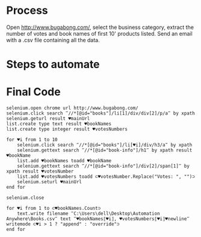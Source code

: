 # Process

Open http://www.bugabong.com/, select the business category, extract the number of votes and book names of first 10' products listed. Send an email with a .csv file containing all the data.

# Steps to automate



# Final Code

```
selenium.open chrome url http://www.bugabong.com/
selenium.click search ‴//*[@id="books"]/li[1]/div/div[2]/p/a‴ by xpath
selenium.geturl result ♥mainUrl
list.create type text result ♥bookNames
list.create type integer result ♥votesNumbers

for ♥i from 1 to 10
    selenium.click search ‴//*[@id="books"]/li[♥i]/div/h3/a‴ by xpath
    selenium.gettext search ‴//*[@id="book-info"]/h1‴ by xpath result ♥bookName
    list.add ♥bookNames toadd ♥bookName
    selenium.gettext search ‴//*[@id="book-info"]/div[2]/span[1]‴ by xpath result ♥votesNumber
    list.add ♥votesNumbers toadd ⊂♥votesNumber.Replace("Votes: ", "")⊃
    selenium.seturl ♥mainUrl
end for

selenium.close

for ♥i from 1 to ⊂♥bookNames.Count⊃
    text.write filename ‴C:\Users\dell\Desktop\Automation Anywhere\Books.csv‴ text ‴♥bookNames⟦♥i⟧, ♥votesNumbers⟦♥i⟧♥newline‴ writemode ⊂♥i > 1 ? "append" : "override"⊃
end for
```

